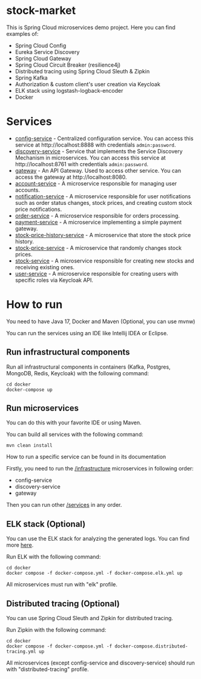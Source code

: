 # stock-market

This is Spring Cloud microservices demo project. Here you can find examples of:
- Spring Cloud Config
- Eureka Service Discovery
- Spring Cloud Gateway
- Spring Cloud Circuit Breaker (resilience4j)
- Distributed tracing using Spring Cloud Sleuth & Zipkin
- Spring Kafka
- Authorization & custom client's user creation via Keycloak
- ELK stack using logstash-logback-encoder
- Docker

# Services
- [config-service](infrastructure/config-service) - Centralized configuration
  service. You can access this service at http://localhost:8888 with credentials
  `admin:password`.
- [discovery-service](infrastructure/discovery-service) - Service that implements
  the Service Discovery Mechanism in microservices. You can access this service at 
  http://localhost:8761 with credentials `admin:password`.
- [gateway](infrastructure/gateway) - An API Gateway. Used to access other service.
  You can access the gateway at http://localhost:8080.
- [account-service](services/account-service) - A microservice responsible for 
  managing user accounts.
- [notification-service](services/notification-service) - A microservice responsible
  for user notifications such as order status changes, stock prices, and 
  creating custom stock price notifications.
- [order-service](services/order-service) - A microservice responsible for 
  orders processing.
- [payment-service](services/payment-service) - A microservice implementing a 
  simple payment gateway.
- [stock-price-history-service](services/stock-price-history-service) - 
  A microservice that store the stock price history.
- [stock-price-service](services/stock-price-service) - A microservice that
  randomly changes stock prices.
- [stock-service](services/stock-service) - A microservice responsible for
  creating new stocks and receiving existing ones.
- [user-service](services/user-service) - A microservice responsible for creating
  users with specific roles via Keycloak API.

# How to run
You need to have Java 17, Docker and Maven (Optional, you can use mvnw)

You can run the services using an IDE like Intellij IDEA or Eclipse.

## Run infrastructural components
Run all infrastructural components in containers (Kafka, Postgres, MongoDB,
Redis, Keycloak) with the following command:

    cd docker
    docker-compose up

## Run microservices

You can do this with your favorite IDE or using Maven.

You can build all services with the following command:

    mvn clean install

How to run a specific service can be found in its documentation

Firstly, you need to run the [/infrastructure](infrastructure) microservices in following order: 

- config-service
- discovery-service
- gateway

Then you can run other [/services](services) in any order.

## ELK stack (Optional)

You can use the ELK stack for analyzing the generated logs. You can find more 
[here](https://www.elastic.co/what-is/elk-stack).

Run ELK with the following command:

    cd docker
    docker compose -f docker-compose.yml -f docker-compose.elk.yml up

All microservices must run with "elk" profile.

## Distributed tracing (Optional)

You can use Spring Cloud Sleuth and Zipkin for distributed tracing.

Run Zipkin with the following command:

    cd docker
    docker compose -f docker-compose.yml -f docker-compose.distributed-tracing.yml up

All microservices (except config-service and discovery-service) should run with
"distributed-tracing" profile.